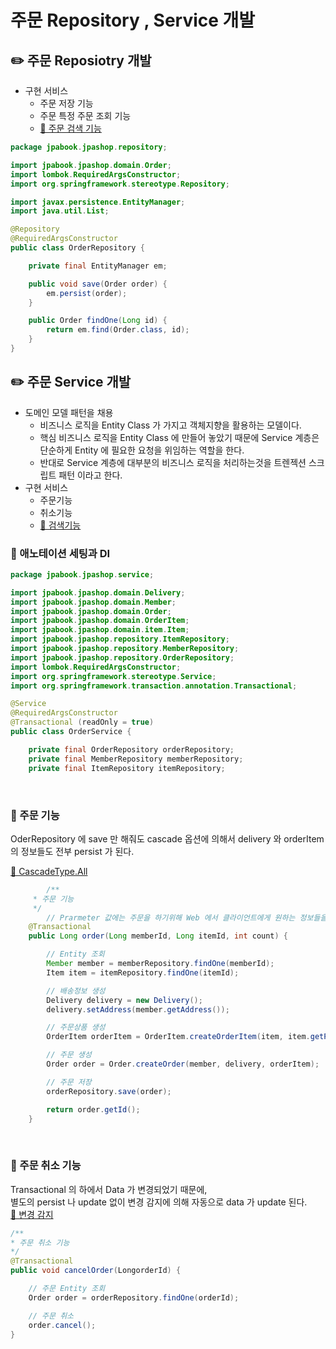 # 주문 Repository , Service 개발

## ✏️ 주문 Reposiotry 개발

- 구현 서비스
    - 주문 저장 기능
    - 주문 특정 주문 조회 기능
    - [🔗 주문 검색 기능](https://github.com/choideakook/TIL/blob/main/Spring/3%20JPA%20활용1/3%20Application%20개발/230108%203%20주문%20검색%20기능.md)

```java
package jpabook.jpashop.repository;

import jpabook.jpashop.domain.Order;
import lombok.RequiredArgsConstructor;
import org.springframework.stereotype.Repository;

import javax.persistence.EntityManager;
import java.util.List;

@Repository
@RequiredArgsConstructor
public class OrderRepository {

    private final EntityManager em;

    public void save(Order order) {
        em.persist(order);
    }

    public Order findOne(Long id) {
        return em.find(Order.class, id);
    }
}
```

## ✏️ 주문 Service 개발

- 도메인 모델 패턴을 채용
    - 비즈니스 로직을 Entity Class 가 가지고 객체지향을 활용하는 모델이다.
    - 핵심 비즈니스 로직을 Entity Class 에 만들어 놓았기 때문에 Service 계층은 단순하게 Entity 에 필요한 요청을 위임하는 역할을 한다.
    - 반대로 Service 계층에 대부분의 비즈니스 로직을 처리하는것을 트렌젝션 스크립트 패턴 이라고 한다.
- 구현 서비스
    - 주문기능
    - 취소기능
    - [🔗 검색기능](https://github.com/choideakook/TIL/blob/main/Spring/3%20JPA%20활용1/3%20Application%20개발/230108%203%20주문%20검색%20기능.md)

### 📍 애노테이션 세팅과 DI

```java
package jpabook.jpashop.service;

import jpabook.jpashop.domain.Delivery;
import jpabook.jpashop.domain.Member;
import jpabook.jpashop.domain.Order;
import jpabook.jpashop.domain.OrderItem;
import jpabook.jpashop.domain.item.Item;
import jpabook.jpashop.repository.ItemRepository;
import jpabook.jpashop.repository.MemberRepository;
import jpabook.jpashop.repository.OrderRepository;
import lombok.RequiredArgsConstructor;
import org.springframework.stereotype.Service;
import org.springframework.transaction.annotation.Transactional;

@Service
@RequiredArgsConstructor
@Transactional (readOnly = true)
public class OrderService {

    private final OrderRepository orderRepository;
    private final MemberRepository memberRepository;
    private final ItemRepository itemRepository;
```

<br>

### 📍 주문 기능

OderRepository 에 save 만 해줘도 cascade 옵션에 의해서 delivery 와 orderItem 의 정보들도 전부 persist 가 된다.

[🔗 CascadeType.All](https://github.com/choideakook/TIL/blob/main/Spring/3%20JPA%20활용1/2%20도메인%20분석%20설계/230105%202%20Entity%20설계의%20주의점.md)

```java
		/**
     * 주문 기능
     */
		// Prarmeter 값에는 주문을 하기위해 Web 에서 클라이언트에게 원하는 정보들을 넣어준다.
    @Transactional
    public Long order(Long memberId, Long itemId, int count) {

        // Entity 조회
        Member member = memberRepository.findOne(memberId);
        Item item = itemRepository.findOne(itemId);

        // 배송정보 생성
        Delivery delivery = new Delivery();
        delivery.setAddress(member.getAddress());

        // 주문상품 생성
        OrderItem orderItem = OrderItem.createOrderItem(item, item.getPrice(), count);

        // 주문 생성
        Order order = Order.createOrder(member, delivery, orderItem);

        // 주문 저장
        orderRepository.save(order);

        return order.getId();
    }
```

<br>

### 📍 주문 취소 기능
Transactional 의 하에서 Data 가 변경되었기 때문에,  
별도의 persist 나 update 없이 변경 감지에 의해 자동으로 data 가 update 된다.  
[🔗 변경 감지](https://github.com/choideakook/TIL/blob/main/Spring/3%20JPA%20활용1/4%20Web%20계층%20개발/230109%207%20변경%20감지와%20병합%20(Dirty%20Checking%20%26%20Merge).md)

```java
/**
* 주문 취소 기능
*/
@Transactional
public void cancelOrder(LongorderId) {

    // 주문 Entity 조회
    Order order = orderRepository.findOne(orderId);

    // 주문 취소
    order.cancel();
}
```
